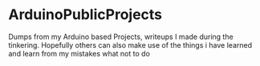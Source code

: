 # ArduinoPublicProjects
Dumps from my Arduino based Projects, writeups I made during the tinkering. Hopefully others can also make use of the things i have learned and learn from my mistakes what not to do
